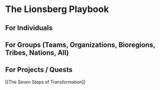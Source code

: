 # The Lionsberg Playbook

## For Individuals 



## For Groups (Teams, Organizations, Bioregions, Tribes, Nations, All)



## For Projects / Quests 





[[The Seven Steps of Transformation]]  
